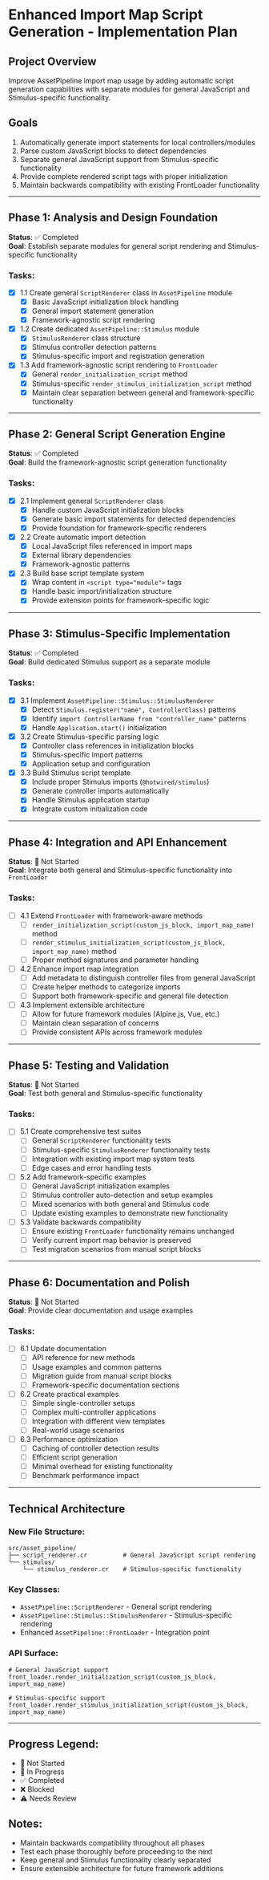 # Enhanced Import Map Script Generation - Implementation Plan

## Project Overview
Improve AssetPipeline import map usage by adding automatic script generation capabilities with separate modules for general JavaScript and Stimulus-specific functionality.

## Goals
1. Automatically generate import statements for local controllers/modules
2. Parse custom JavaScript blocks to detect dependencies
3. Separate general JavaScript support from Stimulus-specific functionality
4. Provide complete rendered script tags with proper initialization
5. Maintain backwards compatibility with existing FrontLoader functionality

---

## Phase 1: Analysis and Design Foundation
**Status**: ✅ Completed  
**Goal**: Establish separate modules for general script rendering and Stimulus-specific functionality

### Tasks:
- [x] 1.1 Create general `ScriptRenderer` class in `AssetPipeline` module
  - [x] Basic JavaScript initialization block handling
  - [x] General import statement generation  
  - [x] Framework-agnostic script rendering
- [x] 1.2 Create dedicated `AssetPipeline::Stimulus` module
  - [x] `StimulusRenderer` class structure
  - [x] Stimulus controller detection patterns
  - [x] Stimulus-specific import and registration generation
- [x] 1.3 Add framework-agnostic script rendering to `FrontLoader`
  - [x] General `render_initialization_script` method
  - [x] Stimulus-specific `render_stimulus_initialization_script` method
  - [x] Maintain clear separation between general and framework-specific functionality

---

## Phase 2: General Script Generation Engine  
**Status**: ✅ Completed  
**Goal**: Build the framework-agnostic script generation functionality

### Tasks:
- [x] 2.1 Implement general `ScriptRenderer` class
  - [x] Handle custom JavaScript initialization blocks
  - [x] Generate basic import statements for detected dependencies
  - [x] Provide foundation for framework-specific renderers
- [x] 2.2 Create automatic import detection
  - [x] Local JavaScript files referenced in import maps
  - [x] External library dependencies
  - [x] Framework-agnostic patterns
- [x] 2.3 Build base script template system
  - [x] Wrap content in `<script type="module">` tags
  - [x] Handle basic import/initialization structure
  - [x] Provide extension points for framework-specific logic

---

## Phase 3: Stimulus-Specific Implementation
**Status**: ✅ Completed  
**Goal**: Build dedicated Stimulus support as a separate module

### Tasks:
- [x] 3.1 Implement `AssetPipeline::Stimulus::StimulusRenderer`
  - [x] Detect `Stimulus.register("name", ControllerClass)` patterns
  - [x] Identify `import ControllerName from "controller_name"` patterns
  - [x] Handle `Application.start()` initialization
- [x] 3.2 Create Stimulus-specific parsing logic
  - [x] Controller class references in initialization blocks
  - [x] Stimulus-specific import patterns
  - [x] Application setup and configuration
- [x] 3.3 Build Stimulus script template
  - [x] Include proper Stimulus imports (`@hotwired/stimulus`)
  - [x] Generate controller imports automatically
  - [x] Handle Stimulus application startup
  - [x] Integrate custom initialization code

---

## Phase 4: Integration and API Enhancement
**Status**: 🔲 Not Started  
**Goal**: Integrate both general and Stimulus-specific functionality into `FrontLoader`

### Tasks:
- [ ] 4.1 Extend `FrontLoader` with framework-aware methods
  - [ ] `render_initialization_script(custom_js_block, import_map_name)` method
  - [ ] `render_stimulus_initialization_script(custom_js_block, import_map_name)` method
  - [ ] Proper method signatures and parameter handling
- [ ] 4.2 Enhance import map integration
  - [ ] Add metadata to distinguish controller files from general JavaScript
  - [ ] Create helper methods to categorize imports
  - [ ] Support both framework-specific and general file detection
- [ ] 4.3 Implement extensible architecture
  - [ ] Allow for future framework modules (Alpine.js, Vue, etc.)
  - [ ] Maintain clean separation of concerns
  - [ ] Provide consistent APIs across framework modules

---

## Phase 5: Testing and Validation
**Status**: 🔲 Not Started  
**Goal**: Test both general and Stimulus-specific functionality

### Tasks:
- [ ] 5.1 Create comprehensive test suites
  - [ ] General `ScriptRenderer` functionality tests
  - [ ] Stimulus-specific `StimulusRenderer` functionality tests
  - [ ] Integration with existing import map system tests
  - [ ] Edge cases and error handling tests
- [ ] 5.2 Add framework-specific examples
  - [ ] General JavaScript initialization examples
  - [ ] Stimulus controller auto-detection and setup examples
  - [ ] Mixed scenarios with both general and Stimulus code
  - [ ] Update existing examples to demonstrate new functionality
- [ ] 5.3 Validate backwards compatibility
  - [ ] Ensure existing `FrontLoader` functionality remains unchanged
  - [ ] Verify current import map behavior is preserved
  - [ ] Test migration scenarios from manual script blocks

---

## Phase 6: Documentation and Polish
**Status**: 🔲 Not Started  
**Goal**: Provide clear documentation and usage examples

### Tasks:
- [ ] 6.1 Update documentation
  - [ ] API reference for new methods
  - [ ] Usage examples and common patterns
  - [ ] Migration guide from manual script blocks
  - [ ] Framework-specific documentation sections
- [ ] 6.2 Create practical examples
  - [ ] Simple single-controller setups
  - [ ] Complex multi-controller applications
  - [ ] Integration with different view templates
  - [ ] Real-world usage scenarios
- [ ] 6.3 Performance optimization
  - [ ] Caching of controller detection results
  - [ ] Efficient script generation
  - [ ] Minimal overhead for existing functionality
  - [ ] Benchmark performance impact

---

## Technical Architecture

### New File Structure:
```
src/asset_pipeline/
├── script_renderer.cr          # General JavaScript script rendering
└── stimulus/
    └── stimulus_renderer.cr    # Stimulus-specific functionality
```

### Key Classes:
- `AssetPipeline::ScriptRenderer` - General script rendering
- `AssetPipeline::Stimulus::StimulusRenderer` - Stimulus-specific rendering
- Enhanced `AssetPipeline::FrontLoader` - Integration point

### API Surface:
```crystal
# General JavaScript support
front_loader.render_initialization_script(custom_js_block, import_map_name)

# Stimulus-specific support  
front_loader.render_stimulus_initialization_script(custom_js_block, import_map_name)
```

---

## Progress Legend:
- 🔲 Not Started
- 🔄 In Progress  
- ✅ Completed
- ❌ Blocked
- ⚠️ Needs Review

## Notes:
- Maintain backwards compatibility throughout all phases
- Test each phase thoroughly before proceeding to the next
- Keep general and Stimulus functionality clearly separated
- Ensure extensible architecture for future framework additions 